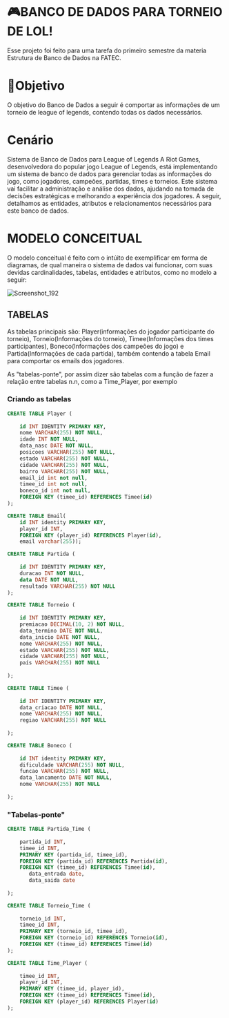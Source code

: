 <h1>🎮BANCO DE DADOS PARA TORNEIO DE LOL!</h1>
<p>Esse projeto foi feito para uma tarefa do primeiro semestre da materia Estrutura de Banco de Dados na FATEC.</p>
<h1>📝Objetivo</h1>
<p>O objetivo do Banco de Dados a seguir é comportar as informações de um torneio de league of legends, contendo todas os dados necessários.</p>

<h1>Cenário</h1>
<p>Sistema de Banco de Dados para League of Legends
A Riot Games, desenvolvedora do popular jogo League of Legends, está implementando um sistema de banco de dados para gerenciar todas as informações do jogo, como jogadores, campeões, partidas, times e torneios. Este sistema vai facilitar a administração e análise dos dados, ajudando na tomada de decisões estratégicas e melhorando a experiência dos jogadores. A seguir, detalhamos as entidades, atributos e relacionamentos necessários para este banco de dados.</p>

<h1>MODELO CONCEITUAL</h1>
<p>O modelo conceitual é feito com o intúito de exemplificar em forma de diagramas, de qual maneira o sistema de dados vai funcionar, com suas devidas cardinalidades, tabelas, entidades e atributos, como no modelo a seguir:</p>

![Screenshot_192](https://github.com/schizary/PROVA-SQL/assets/161368632/094bf410-3ecf-416c-b811-d011f87751ad)



<h2>TABELAS</h2>
<p>As tabelas principais são: Player(informações do jogador participante do torneio), Torneio(Informações do torneio), Timee(Informações dos times participantes), Boneco(Informações dos campeões do jogo) e Partida(Informações de cada partida), também contendo a tabela Email para comportar os emails dos jogadores.</p>
<p>As "tabelas-ponte", por assim dizer são tabelas com a função de fazer a relação entre tabelas n.n, como a Time_Player, por exemplo</p>


<h3>Criando as tabelas</h3>


```sql
CREATE TABLE Player (
 
    id INT IDENTITY PRIMARY KEY,
    nome VARCHAR(255) NOT NULL,
    idade INT NOT NULL,
    data_nasc DATE NOT NULL,
    posicoes VARCHAR(255) NOT NULL,
    estado VARCHAR(255) NOT NULL,
    cidade VARCHAR(255) NOT NULL,
    bairro VARCHAR(255) NOT NULL,
    email_id int not null,
    timee_id int not null,
    boneco_id int not null,
    FOREIGN KEY (timee_id) REFERENCES Timee(id)
);
```

```sql
CREATE TABLE Email(
    id INT identity PRIMARY KEY,
    player_id INT,
    FOREIGN KEY (player_id) REFERENCES Player(id),
    email varchar(255));
```
```sql
CREATE TABLE Partida (
 
    id INT IDENTITY PRIMARY KEY,
    duracao INT NOT NULL,
    data DATE NOT NULL,
    resultado VARCHAR(255) NOT NULL
);
```


```sql
CREATE TABLE Torneio (
 
    id INT IDENTITY PRIMARY KEY,
    premiacao DECIMAL(10, 2) NOT NULL,
    data_termino DATE NOT NULL,
    data_inicio DATE NOT NULL,
    nome VARCHAR(255) NOT NULL,
    estado VARCHAR(255) NOT NULL,
    cidade VARCHAR(255) NOT NULL,
    país VARCHAR(255) NOT NULL
 
);
```

```sql
CREATE TABLE Timee (
 
    id INT IDENTITY PRIMARY KEY,
    data_criacao DATE NOT NULL,
    nome VARCHAR(255) NOT NULL,
    regiao VARCHAR(255) NOT NULL
 
);
```

```sql
CREATE TABLE Boneco (
 
    id INT identity PRIMARY KEY,
    dificuldade VARCHAR(255) NOT NULL,
    funcao VARCHAR(255) NOT NULL,
    data_lancamento DATE NOT NULL,
    nome VARCHAR(255) NOT NULL
 
);
```
<h3>"Tabelas-ponte"</h3>

```sql
CREATE TABLE Partida_Time (
 
    partida_id INT,
    timee_id INT,
    PRIMARY KEY (partida_id, timee_id),
    FOREIGN KEY (partida_id) REFERENCES Partida(id),
    FOREIGN KEY (timee_id) REFERENCES Timee(id),
	   data_entrada date,
	   data_saida date
 
);
```
```sql
CREATE TABLE Torneio_Time (
 
    torneio_id INT,
    timee_id INT,
    PRIMARY KEY (torneio_id, timee_id),
    FOREIGN KEY (torneio_id) REFERENCES Torneio(id),
    FOREIGN KEY (timee_id) REFERENCES Timee(id)
);
```

```sql
CREATE TABLE Time_Player (
 
    timee_id INT,
    player_id INT,
    PRIMARY KEY (timee_id, player_id),
    FOREIGN KEY (timee_id) REFERENCES Timee(id),
    FOREIGN KEY (player_id) REFERENCES Player(id)
);
```






